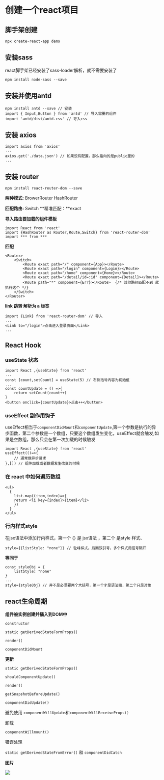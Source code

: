 

# 创建一个react项目

## 脚手架创建 

```
npx create-react-app demo
```

## 安装sass

react脚手架已经安装了sass-loader解析，就不需要安装了

```
npm install node-sass --save
```

## 安装并使用antd

```
npm install antd --save // 安装
import { Input,Button } from 'antd' // 导入需要的组件
import 'antd/dist/antd.css' // 导入css
```

## 安装 axios

```
import axios from 'axios'
...
axios.get('./data.json') // 如果没有配置，那么指向的是public里的
...
```

## 安装 router 

```
npm install react-router-dom --save
```

**两种模式:** BrowerRouter HashRouter

**匹配路由:**  Switch  **精准匹配：**exact

**导入路由要加载的组件模板**

```
import React from 'react'
import {HashRouter as Router,Route,Switch} from 'react-router-dom'
import *** from *** 
```

**匹配**

```
<Router>
    <Switch>
        <Route exact path="/" component={App}></Route>
        <Route exact path="/login" component={Login}></Route>
        <Route exact path="/home" component={Home}></Route>
        <Route exact path="/detail/id=:id" component={Detail}></Route>
        <Route path="*" component={Err}></Route>  {/* 其他路径匹配不到 就执行这个 */}
    </Switch>
</Router>
```

**link 跳转 解析为 a 标签**

```
import {Link} from 'react-router-dom' // 导入
...
<Link to="/login">点击进入登录页面</Link> 
...
```

## React Hook

### useState 状态

```
import React ,{useState} from 'react'
...
const [count,setCount] = useState(5) // 右侧括号内容为初始值
...
const countUpdate = () =>{
	return setCount(count++)
}
<button onclick={countUpdate}>点击++</button>
```

### useEffect  副作用钩子

useEffect相当于`componentDidMount`和`componentUpdate`,第一个参数是执行的异步函数，第二个参数是一个数组，只要这个数组发生变化，useEffect就会触发,如果是空数组，那么只会在第一次加载的时候触发

```
import React ,{useState} from 'react'
useEffect(()=>{
	// 通常做异步请求
},[]) // 组件加载或者数据发生改变的时候
```

### 在 react 中如何遍历数组

```
<ul>
  {
    list.map((item,index)=>{
    return <li key={index}>{item}</li>
    })
  }
</ul>
```

### 行内样式style

在jsx语法中添加行内样式，第一个 {} 是 jsx语法 ，第二个 是style 样式、

```
style={{listStyle: "none"}} // 驼峰样式，后面双引号，多个样式用逗号隔开
```

**等同于**

```
const styleObj = {
	listStyle: "none"
}
...
style={styleObj} // 并不是必须要两个大括号，第一个才是语法糖，第二个只是对象
```

## react生命周期

**组件被实例创建并插入到DOM中**

`constructor`

`static getDerivedStateFormProps()`

`render()`

`componentDidMount`

**更新**

`static getDerivedStateFormProps()`

`shouldComponentUpdate()`

`render()`

`getSnapshotBeforeUpdate()`

`componentDidUpdate()`

避免使用 `componentWillUpdate`和`componentWillReceiveProps()`

卸载

`componentWillmount()`

错误处理

`static getDerivedStateFromError()` 和 `componentDidCatch`

**图片**

![](http://wx4.sinaimg.cn/mw1024/007UMEcEgy1gjsah2aaqpj30v60dhwf2.jpg)
